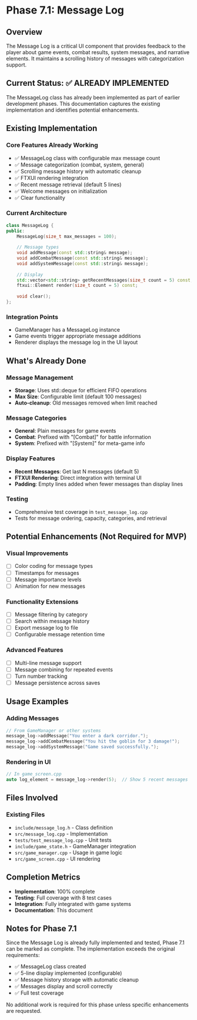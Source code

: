 # Phase 7.1: Message Log

## Overview

The Message Log is a critical UI component that provides feedback to the player about game events, combat results, system messages, and narrative elements. It maintains a scrolling history of messages with categorization support.

## Current Status: ✅ ALREADY IMPLEMENTED

The MessageLog class has already been implemented as part of earlier development phases. This documentation captures the existing implementation and identifies potential enhancements.

## Existing Implementation

### Core Features Already Working

- ✅ MessageLog class with configurable max message count
- ✅ Message categorization (combat, system, general)
- ✅ Scrolling message history with automatic cleanup
- ✅ FTXUI rendering integration
- ✅ Recent message retrieval (default 5 lines)
- ✅ Welcome messages on initialization
- ✅ Clear functionality

### Current Architecture

```cpp
class MessageLog {
public:
    MessageLog(size_t max_messages = 100);
    
    // Message types
    void addMessage(const std::string& message);
    void addCombatMessage(const std::string& message);
    void addSystemMessage(const std::string& message);
    
    // Display
    std::vector<std::string> getRecentMessages(size_t count = 5) const;
    ftxui::Element render(size_t count = 5) const;
    
    void clear();
};
```

### Integration Points

- GameManager has a MessageLog instance
- Game events trigger appropriate message additions
- Renderer displays the message log in the UI layout

## What's Already Done

### Message Management

- **Storage**: Uses std::deque for efficient FIFO operations
- **Max Size**: Configurable limit (default 100 messages)
- **Auto-cleanup**: Old messages removed when limit reached

### Message Categories

- **General**: Plain messages for game events
- **Combat**: Prefixed with "[Combat]" for battle information
- **System**: Prefixed with "[System]" for meta-game info

### Display Features

- **Recent Messages**: Get last N messages (default 5)
- **FTXUI Rendering**: Direct integration with terminal UI
- **Padding**: Empty lines added when fewer messages than display lines

### Testing

- Comprehensive test coverage in `test_message_log.cpp`
- Tests for message ordering, capacity, categories, and retrieval

## Potential Enhancements (Not Required for MVP)

### Visual Improvements

- [ ] Color coding for message types
- [ ] Timestamps for messages
- [ ] Message importance levels
- [ ] Animation for new messages

### Functionality Extensions

- [ ] Message filtering by category
- [ ] Search within message history
- [ ] Export message log to file
- [ ] Configurable message retention time

### Advanced Features

- [ ] Multi-line message support
- [ ] Message combining for repeated events
- [ ] Turn number tracking
- [ ] Message persistence across saves

## Usage Examples

### Adding Messages

```cpp
// From GameManager or other systems
message_log->addMessage("You enter a dark corridor.");
message_log->addCombatMessage("You hit the goblin for 3 damage!");
message_log->addSystemMessage("Game saved successfully.");
```

### Rendering in UI

```cpp
// In game_screen.cpp
auto log_element = message_log->render(5);  // Show 5 recent messages
```

## Files Involved

### Existing Files

- `include/message_log.h` - Class definition
- `src/message_log.cpp` - Implementation
- `tests/test_message_log.cpp` - Unit tests
- `include/game_state.h` - GameManager integration
- `src/game_manager.cpp` - Usage in game logic
- `src/game_screen.cpp` - UI rendering

## Completion Metrics

- **Implementation**: 100% complete
- **Testing**: Full coverage with 8 test cases
- **Integration**: Fully integrated with game systems
- **Documentation**: This document

## Notes for Phase 7.1

Since the Message Log is already fully implemented and tested, Phase 7.1 can be marked as complete. The implementation exceeds the original requirements:

- ✅ MessageLog class created
- ✅ 5-line display implemented (configurable)
- ✅ Message history storage with automatic cleanup
- ✅ Messages display and scroll correctly
- ✅ Full test coverage

No additional work is required for this phase unless specific enhancements are requested.
